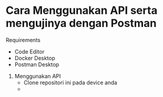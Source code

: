 # Cara Menggunakan API serta mengujinya dengan Postman
Requirements
- Code Editor
- Docker Desktop
- Postman Desktop

1. Menggunakan API
    - Clone repositori ini pada device anda
    -  
